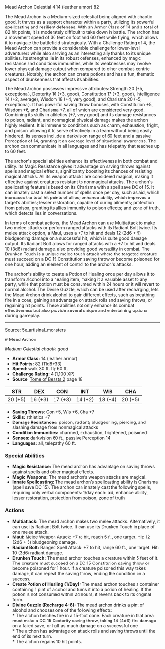 <MonsterName/>Mead Archon</MonsterName>
<CreatureType/>Celestial</CreatureType>
<CR/>4</CR>
<AC/>14 (leather armor)</AC>
<HP/>82</HP>
<summary>The Mead Archon is a Medium-sized celestial being aligned with chaotic good. It thrives as a support character within a party, utilizing its powerful spellcasting and resilient defenses. With an Armor Class of 14 and a total of 82 hit points, it is moderately difficult to take down in battle. The archon has a movement speed of 30 feet on foot and 60 feet while flying, which allows it to navigate the battlefield strategically. With a Challenge Rating of 4, the Mead Archon can provide a considerable challenge for lower-level adventurers while also serving as an interesting ally thanks to its unique abilities. Its strengths lie in its robust defenses, enhanced by magic resistance and conditions immunities, while its weaknesses may involve lower physical damage output when compared to other combat-centric creatures. Notably, the archon can create potions and has a fun, thematic aspect of drunkenness that affects its abilities.</summary>

<detail>

The Mead Archon possesses impressive attributes: Strength 20 (+5, exceptional), Dexterity 16 (+3, good), Constitution 17 (+3, good), Intelligence 14 (+2, average), Wisdom 18 (+4, very good), and Charisma 20 (+5, exceptional). It has powerful saving throw bonuses, with Constitution +5, Wisdom +6, and Charisma +7, all of which are considered very good. Combining its skills in athletics (+7, very good) and its damage resistances to poison, radiant, and nonmagical physical damage makes the archon highly resilient. It is immune to conditions such as charm, exhaustion, fright, and poison, allowing it to serve effectively in a team without being easily hindered. Its senses include a darkvision range of 60 feet and a passive Perception of 14, granting it an average level of situational awareness. The archon can communicate in all languages and has telepathy that reaches up to 60 feet.

The archon's special abilities enhance its effectiveness in both combat and utility. Its Magic Resistance gives it advantage on saving throws against spells and magical effects, significantly boosting its chances of resisting magical attacks. All its weapon attacks are considered magical, making it effective against creatures resistant to nonmagical attacks. The archon's spellcasting feature is based on its Charisma with a spell save DC of 15. It can innately cast a select number of spells once per day, such as aid, which increases the total hit points of allies; enhance ability, which improves a target’s abilities; lesser restoration, capable of curing ailments; protection from poison, granting its allies immunity to poison effects; and zone of truth, which detects lies in conversations.

In terms of combat actions, the Mead Archon can use Multiattack to make two melee attacks or perform ranged attacks with its Radiant Bolt twice. Its melee attack option, a Maul, uses a +7 to hit and deals 12 (2d6 + 5) bludgeoning damage on a successful hit, which is quite good damage output. Its Radiant Bolt allows for ranged attacks with a +7 to hit and deals 10 (3d6) radiant damage, also providing good versatility in combat. The Drunken Touch is a unique melee touch attack where the targeted creature must succeed on a DC 15 Constitution saving throw or become poisoned for one hour, adding an element of control to the archon's attacks.

The archon's ability to create a Potion of Healing once per day allows it to transform alcohol into a healing item, making it a valuable asset to any party, while that potion must be consumed within 24 hours or it will revert to normal alcohol. The Divine Guzzle, which can be used after recharging, lets the Mead Archon drink alcohol to gain different effects, such as breathing fire in a cone, gaining an advantage on attack rolls and saving throws, or regaining hit points. These abilities not only enhance its combat effectiveness but also provide several unique and entertaining options during gameplay.</detail>



---

Source: 5e_artisinal_monsters

<statblock>
# Mead Archon

*Medium* *Celestial* *chaotic good*

- **Armor Class:** 14 (leather armor)
- **Hit Points:** 82 (11d8+33)
- **Speed:** walk 30 ft. fly 60 ft.
- **Challenge Rating:** 4 (1,100 XP)
- **Source:** [Tome of Beasts 2](https://koboldpress.com/kpstore/product/tome-of-beasts-2-for-5th-edition) page 18

| STR | DEX | CON | INT | WIS | CHA |
| --- | --- | --- | --- | --- | --- |
| 20 (+5) | 16 (+3) | 17 (+3) | 14 (+2) | 18 (+4) | 20 (+5) |

- **Saving Throws**: Con +5, Wis +6, Cha +7
- **Skills:** athletics +7
- **Damage Resistances:** poison, radiant; bludgeoning, piercing, and slashing damage from nonmagical attacks
- **Condition Immunities:** charmed, exhaustion, frightened, poisoned
- **Senses:** darkvision 60 ft., passive Perception 14
- **Languages:** all, telepathy 60 ft.

### Special Abilities

- **Magic Resistance:** The mead archon has advantage on saving throws against spells and other magical effects.
- **Magic Weapons:** The mead archon’s weapon attacks are magical.
- **Innate Spellcasting:** The mead archon’s spellcasting ability is Charisma (spell save DC 15). The archon can innately cast the following spells, requiring only verbal components:
1/day each: aid, enhance ability, lesser restoration, protection from poison, zone of truth

### Actions

- **Multiattack:** The mead archon makes two melee attacks. Alternatively, it can use its Radiant Bolt twice. It can use its Drunken Touch in place of one melee attack.
- **Maul:** Melee Weapon Attack: +7 to hit, reach 5 ft., one target. Hit: 12 (2d6 + 5) bludgeoning damage.
- **Radiant Bolt:** Ranged Spell Attack: +7 to hit, range 60 ft., one target. Hit: 10 (3d6) radiant damage.
- **Drunken Touch:** The mead archon touches a creature within 5 feet of it. The creature must succeed on a DC 15 Constitution saving throw or become poisoned for 1 hour. If a creature poisoned this way takes damage, it can repeat the saving throw, ending the condition on a success.
- **Create Potion of Healing (1/Day):** The mead archon touches a container containing 1 pint of alcohol and turns it into a potion of healing. If the potion is not consumed within 24 hours, it reverts back to its original form.
- **Divine Guzzle (Recharge 4-6):** The mead archon drinks a pint of alcohol and chooses one of the following effects: <br>* The archon belches fire in a 15-foot cone. Each creature in that area must make a DC 15 Dexterity saving throw, taking 14 (4d6) fire damage on a failed save, or half as much damage on a successful one. <br>* The archon has advantage on attack rolls and saving throws until the end of its next turn. <br>* The archon regains 10 hit points.


</statblock>


